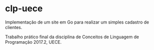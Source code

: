 # clp-uece
Implementação de um site em Go para realizar um simples cadastro de clientes.

Trabalho prático final da disciplina de Conceitos de Linguagem de Programação 2017.2, UECE.
